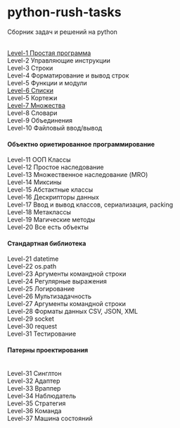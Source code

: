 # python-rush-tasks
Сборник задач и решений на python

<br>
<a href="https://github.com/avedensky/python-rush-tasks/blob/master/level-1/">Level-1 Простая программа</a>
<br>
Level-2 Управляющие инструкции
<br>
Level-3 Строки
<br>
Level-4 Форматирование и вывод строк
<br>
Level-5 Функции и модули
<br>
<a href="https://github.com/avedensky/python-rush-tasks/blob/master/level-6/">Level-6 Списки</a>
<br>
Level-5 Кортежи
<br>
<a href="https://github.com/avedensky/python-rush-tasks/blob/master/level-1/">Level-7 Множества</a>
<br>
Level-8 Словари
<br>
Level-9 Объединения
<br>
Level-10 Файловый ввод/вывод
<br>
<h4>Объектно ориетированное программирование</h4>
Level-11 ООП Классы
<br>
Level-12 Простое наследование
<br>
Level-13 Множественное наследование (MRO)
<br>
Level-14 Миксины
<br>
Level-15 Абстактные классы
<br>
Level-16 Дескрипторы данных
<br>
Level-17 Ввод и вывод классов, сериализация, packing
<br>
Level-18 Метаклассы
<br>
Level-19 Магические методы
<br>
Level-20 Все есть объекты
<br>
<h4>Стандартная библиотека</h4>
Level-21 datetime
<br>
Level-22 os.path
<br>
Level-23 Аргументы командной строки
<br>
Level-24 Регулярные выражения 
<br>
Level-25 Логирование
<br>
Level-26 Мультизадачность
<br>
Level-27 Аргументы командной строки
<br>
Level-28 Форматы данных CSV, JSON, XML
<br>
Level-29 socket
<br>
Level-30 request
<br>
Level-31 Тестирование
<br>
<h4>Патерны проектирования</h4>
<br>
Level-31 Синглтон
<br>
Level-32 Адаптер
<br>
Level-33 Враппер
<br>
Level-34 Наблюдатель
<br>
Level-35 Стратегия
<br>
Level-36 Команда
<br>
Level-37 Машина состояний
<br>
